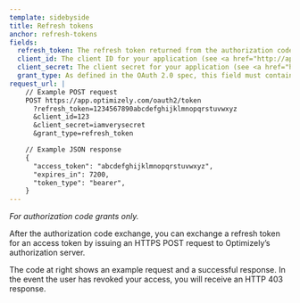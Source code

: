 ```yaml
---
template: sidebyside
title: Refresh tokens
anchor: refresh-tokens
fields:
  refresh_token: The refresh token returned from the authorization code exchange.
  client_id: The client ID for your application (see <a href="http://app.optimizely.com/v2/accountsettings/registered-apps" target="_blank">app settings</a>).
  client_secret: The client secret for your application (see <a href="http://app.optimizely.com/v2/accountsettings/registered-apps" target="_blank">app settings</a>).
  grant_type: As defined in the OAuth 2.0 spec, this field must contain a value of `refresh_token`.
request_url: |
    // Example POST request
    POST https://app.optimizely.com/oauth2/token
      ?refresh_token=1234567890abcdefghijklmnopqrstuvwxyz
      &client_id=123
      &client_secret=iamverysecret
      &grant_type=refresh_token

    // Example JSON response
    {
      "access_token": "abcdefghijklmnopqrstuvwxyz",
      "expires_in": 7200,
      "token_type": "bearer",
    }
---
```


*For authorization code grants only.*

After the authorization code exchange, you can exchange a refresh token for an access token by issuing an HTTPS POST request to Optimizely’s authorization server.

The code at right shows an example request and a successful response. In the event the user has revoked your access, you will receive an HTTP 403 response.
